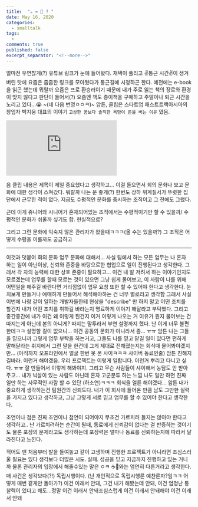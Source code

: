 ```yaml
---
title:  "☕️ = 🐴 ? " 
date: May 16, 2020
categories:
  - smalltalk
tags:
  - 
comments: true
published: false
excerpt_separator: "<!--more-->"
---
```


얼마전 우연찮게(?) 유튜브 링크가 눈에 들어왔다. 재택이 풀리고 ✌️통근 시간✌️이 생겨버린 탓에 요즘은 줍줍한 링크를 모아뒀다가 통근길에 시청하곤 한다. 예전에는 e-book을 읽곤 했는데 뭐랄까 요즘은 프로 환승러이기 때문에 내가 주로 읽는 책의 장르와 환경이 맞지 않다고 판단이 들어서(?) 요즘엔 책도 종이책을 구매하고 주말이나 퇴근 시간을 노리고 있다...😭 ~(네 다음 변명ㅇㅇㅋ)~ 암튼, 클립은 스타트업 패스트트랙아시아의 창업자 박지웅 대표의 이야기 `고상한 꿈보다 솔직한 욕망이 돈을 버는 이유` 였음.
<!--more-->

<style>.embed-container { position: relative; padding-bottom: 56.25%; height: 0; overflow: hidden; max-width: 100%; } .embed-container iframe, .embed-container object, .embed-container embed { position: absolute; top: 0; left: 0; width: 100%; height: 100%; }</style>
<iframe src='https://youtu.be/0nX9Vc7JoT8' frameborder='0' allowfullscreen></iframe>

음 클립 내용은 제목이 제일 중요했다고 생각하고... 이걸 들으면서 회의 문화나 보고 문화에 대한 생각이 스쳐갔다. 뭐랄까 나는 운 좋게(?) 한번도 상하 위계질서가 뚜렷한 집단에서 근무한 적이 없다. 지금도 수평적인 문화를 중시하는 조직이고 그 전에도 그랬다. 

근데 이게 쥬니어와 시니어가 혼재되어있는 조직에서는 수평적이기만 할 수 있을까/ 수평적인 문화가 쉬울까 싶기도 함. 현실적으로?

그리고 그런 문화에 익숙지 않은 관리자가 왔을때ㅋㅋㅋ(올 수는 있을까?) 그 조직은 어떻게 수평을 이룰까도 궁금하고

---
이것과 덧붙여 회의 문화 업무 문화에 대해서...
사실 팀에서 하는 모든 업무는 나 혼자 하는 일이 아닌이상, 신뢰와 존중을 바탕으로한 협업으로 일이 진행된다고 생각한다.
그래서 각 자의 능력에 대한 상호 존중이 필요하고...
이건 내 발 저려서 하는 이야기인지도 모르겠는데
업무를 할때 모르는 것이 있으면 그냥 쉽게 물어보고, 이 사람이 나를 위해 어떤일을 해주길 바란다면 거리낌없이 업무 요청 또한 할 수 있어야 한다고 생각한다.
눈치보게 만들거나 애매하게 만들어서 해석해야하는 건 너무 별로라고 생각함
그래서 사실 이번에 나랑 같이 일하는 개발자들한테 현상을 "describe" 만 하지 말고 어떤 조치를 할건지 내가 어떤 조치를 취하길 바라는지 명료하게 이야기 해달라고 부탁했다. 그리고 중간중간에 내가 이건 왜 이렇게 된건지 이거 이렇게 나오는 거 이유가 뭔지 물어보는 건 따지는게 아닌데 본의 아니게? 따지는 말투라서 부연 설명까지 했다. 난 이게 너무 불편한데ㅋㅋ 설명할 길이 없으니... 이건 공동의 문화가 아니라서 좀... ㅠㅠ 암튼 나는 그들을 믿으니까 그렇게 업무 부탁을 하는거고, 그들도 나를 믿고 맡길 일이 있다면 편하게 말해달라는 취지에서 그런 말을 한건데 그게 제대로 전해졌는지는 회식때 물어봐야겠지만... (아직까지 오프라인에서 얼굴 한번 못 본 사이ㅋㅋㅋ 사이버 동료인줄) 암튼 친해지길바라. 이런거 해야겠음. 우리 프로젝트는 이렇게 일합니다. 이런거 뿌리고 다니고 싶다. ㅠㅠ 잘 만들어서 이렇게 해봐야지. 그리고 무슨 사람들이 샤이해서 농담도 안 받아주고... 내가 넉살이 있는 사람도 아닌데 혼자 고군분투 하는 느낌 나도 일만 하면 진짜 일만 하는 사무적인 사람 할 수 있단 (하소연)ㅋㅋㅋ 회식을 얼른 해야겠다...
암튼 내가 중요하게 생각하는건 팀원간의 신뢰도다. 내가 이 회사에 들어온 만큼 남도 그만한 실력을 가지고 있다고 생각하고, 그냥 그렇게 서로 믿고 업무를 할 수 있어야 한다고 생각한다.



조언이나 첨은 진짜 조언이나 첨언이 되어야지
무조건 가르치려 들지는 않아야 한다고 생각하고.. 난 가르치려하는 순간이 될때, 동료에게 신뢰감이 없다는 걸 반증하는 것이기도
물론 포장의 문제라고도 생각하는데 포장력은 얼마나 동료를 신뢰하는지에 따라서 달라진다고 느낀다.

적어도 맨 처음부터 발을 들여놓고 같이 고생하며 진행한 프로젝트가 아니라면 조심스러울 필요는 있다
생각보다 더많은 시도. 실패. 성공을 딛고 지금까지 진행하고 있는 거니까
물론 관리자의 입장에서 해줄수있는 말은 ㅇㅋ ☕️🐴와는 엄연히 다른거라고 생각한다. 
매 사건은 생각보다(?!) 독립시행이다. (난 개인적으로 독립시행론 예찬론자?임ㅋㅋ 어떻게 매번 같게만 돌아가?)
이건 이래서 안돼, 그건 내가 해봤는데 안돼, 이건 엄청난 통찰력이 있다고 해도...정말 
이건 이래서 안돼조심스럽게 
이건 이래서 안돼해야
이건 이래서 안돼

 
